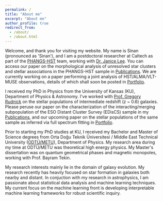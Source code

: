 ```yaml
---
permalink: /
title: "About me"
excerpt: "About me"
author_profile: true
redirect_from: 
  - /about/
  - /about.html
---
```


Welcome, and thank you for visiting my website. My name is Sinan (pronounced as 'Sinan'), and I am a postdoctoral researcher at Caltech as part of the [PHANGS-HST](https://phangs.stsci.edu/) team, working with [Dr. Janice Lee](https://www.as.arizona.edu/people/faculty/janice-lee). You can access our paper on the morphological analysis of unresolved star clusters and stellar associations in the PHANGS-HST sample in [Publications](https://sinandeger.github.io/publications/). We are currently working on a paper performing a joint analysis of HST/ALMA/VLT-MUSE observations, details of which shall soon be posted in [Portfolio](https://sinandeger.github.io/publications/).

I received my PhD in Physics from the University of Kansas (KU), Department of Physics & Astronomy. I've worked with [Prof. Gregory Rudnick](https://physics.ku.edu/people/rudnick-gregory) on the stellar populations of intermediate redshift (z ~ 0.6) galaxies. Please peruse our paper on the characterization of the interacting/merging subpopulation of the ESO Distant Cluster Survey (EDisCS) sample in my [Publications](https://sinandeger.github.io/publications/), and our upcoming paper on the stellar populations of the same sample as inferred via full spectrum fitting in [Portfolio](https://sinandeger.github.io/publications/).

Prior to starting my PhD studies at KU, I received my Bachelor and Master of Science degrees from Orta Doğu Teknik Üniversitesi / Middle East Technical University ([ODTÜ/METU](https://www.metu.edu.tr/)), Department of Physics. My research area during my time at ODTÜ/METU was theoretical high energy physics. My Master's dissertation was on quantum geometrical phases and magnetic monopoles, working with Prof. Bayram Tekin.

My research interests mainly lie in the domain of galaxy evolution. My research recently has heavily focused on star formation in galaxies both nearby and distant. In conjuction with my research in astrophysics, I am passionate about statistical data analysis and machine learning techniques. My current focus on the machine learning front is developing interpretable machine learning frameworks for robust scientific inquiry. 
